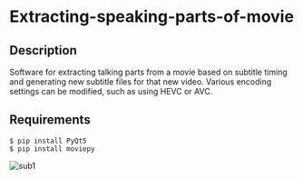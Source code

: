 # Extracting-speaking-parts-of-movie

## Description
Software for extracting talking parts from a movie based on subtitle timing and generating new subtitle files for that new video. Various encoding settings can be modified, such as using HEVC or AVC. 
## Requirements
```
$ pip install PyQt5
$ pip install moviepy
```
![sub1](https://user-images.githubusercontent.com/131509932/233780034-3e8ad2a5-578b-40c5-b641-ef3026a94ad6.JPG)
